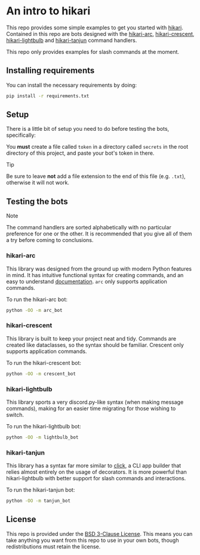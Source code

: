 # An intro to hikari

This repo provides some simple examples to get you started with [hikari](https://github.com/hikari-py/hikari). Contained in this repo are bots designed with the [hikari-arc](https://github.com/hypergonial/hikari-arc), [hikari-crescent](https://github.com/hikari-crescent/hikari-crescent/), [hikari-lightbulb](https://github.com/tandemdude/hikari-lightbulb) and [hikari-tanjun](https://github.com/FasterSpeeding/Tanjun) command handlers.

This repo only provides examples for slash commands at the moment.

## Installing requirements

You can install the necessary requirements by doing:

```sh
pip install -r requirements.txt
```

## Setup

There is a little bit of setup you need to do before testing the bots, specifically:

You **must** create a file called `token` in a directory called `secrets` in the root directory of this project, and paste your bot's token in there.

> [!TIP]
> Be sure to leave **not** add a file extension to the end of this file (e.g. `.txt`), otherwise it will not work.

## Testing the bots

> [!NOTE]
> The command handlers are sorted alphabetically with no particular preference for one or the other. It is recommended that you give all of them a try before coming to conclusions.

### hikari-arc

This library was designed from the ground up with modern Python features in mind. It has intuitive functional syntax for creating commands, and an easy to understand [documentation](https://arc.hypergonial.com/). `arc` only supports application commands.

To run the hikari-arc bot:
```sh
python -OO -m arc_bot
```

### hikari-crescent

This library is built to keep your project neat and tidy. Commands are created like dataclasses, so the syntax should be familiar. Crescent only supports application commands.

To run the hikari-crescent bot:
```sh
python -OO -m crescent_bot
```

### hikari-lightbulb

This library sports a very discord.py-like syntax (when making message commands), making for an easier time migrating for those wishing to switch.

To run the hikari-lightbulb bot:
```sh
python -OO -m lightbulb_bot
```

### hikari-tanjun

This library has a syntax far more similar to [click](https://github.com/pallets/click/), a CLI app builder that relies almost entirely on the usage of decorators. It is more powerful than hikari-lightbulb with better support for slash commands and interactions.

To run the hikari-tanjun bot:
```sh
python -OO -m tanjun_bot
```

## License

This repo is provided under the [BSD 3-Clause License](https://github.com/parafoxia/hikari-intro/blob/main/LICENSE). This means you can take anything you want from this repo to use in your own bots, though redistributions must retain the license.
